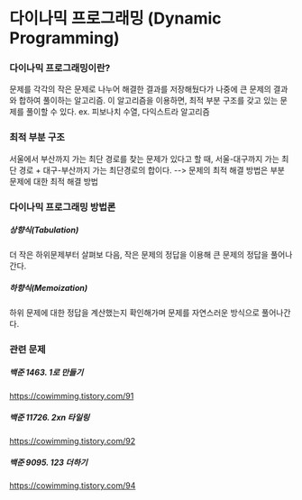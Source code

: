 # 다이나믹 프로그래밍 (Dynamic Programming)

### 다이나믹 프로그래밍이란?
문제를 각각의 작은 문제로 나누어 해결한 결과를 저장해뒀다가 나중에 큰 문제의 결과와 합하여 풀이하는 알고리즘.
이 알고리즘을 이용하면, 최적 부분 구조를 갖고 있는 문제를 풀이할 수 있다.
ex. 피보나치 수열, 다익스트라 알고리즘

### 최적 부분 구조
서울에서 부산까지 가는 최단 경로를 찾는 문제가 있다고 할 때, 서울-대구까지 가는 최단 경로 + 대구-부산까지 가는 최단경로의 합이다. --> 문제의 최적 해결 방법은 부분 문제에 대한 최적 해결 방법

### 다이나믹 프로그래밍 방법론
##### 상향식(Tabulation)
더 작은 하위문제부터 살펴보 다음, 작은 문제의 정답을 이용해 큰 문제의 정답을 풀어나간다.
##### 하향식(Memoization)
하위 문제에 대한 정답을 계산했는지 확인해가며 문제를 자연스러운 방식으로 풀어나간다.

### 관련 문제
##### 백준 1463. 1로 만들기
https://cowimming.tistory.com/91

##### 백준 11726. 2xn 타일링
https://cowimming.tistory.com/92

##### 백준 9095. 123 더하기
https://cowimming.tistory.com/94
